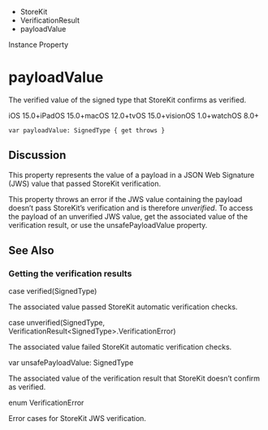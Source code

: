 

- StoreKit
- VerificationResult
-  payloadValue 

Instance Property

# payloadValue

The verified value of the signed type that StoreKit confirms as verified.

iOS 15.0+iPadOS 15.0+macOS 12.0+tvOS 15.0+visionOS 1.0+watchOS 8.0+

``` source
var payloadValue: SignedType { get throws }
```

## Discussion

This property represents the value of a payload in a JSON Web Signature (JWS) value that passed StoreKit verification.

This property throws an error if the JWS value containing the payload doesn’t pass StoreKit’s verification and is therefore *unverified*. To access the payload of an unverified JWS value, get the associated value of the verification result, or use the unsafePayloadValue property.

## See Also

### Getting the verification results

case verified(SignedType)

The associated value passed StoreKit automatic verification checks.

case unverified(SignedType, VerificationResult&lt;SignedType>.VerificationError)

The associated value failed StoreKit automatic verification checks.

var unsafePayloadValue: SignedType

The associated value of the verification result that StoreKit doesn’t confirm as verified.

enum VerificationError

Error cases for StoreKit JWS verification.

